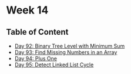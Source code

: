 # Week 14

## Table of Content

- [Day 92: Binary Tree Level with Minimum Sum](https://nbviewer.jupyter.org/github/Dragon1573/Daily-Problem/blob/master/April/Week14/Day92.ipynb)
- [Day 93: Find Missing Numbers in an Array](https://nbviewer.jupyter.org/github/Dragon1573/Daily-Problem/blob/master/April/Week14/Day93.ipynb)
- [Day 94: Plus One](https://nbviewer.jupyter.org/github/Dragon1573/Daily-Problem/blob/master/April/Week14/Day94.ipynb)
- [Day 95: Detect Linked List Cycle](https://nbviewer.jupyter.org/github/Dragon1573/Daily-Problem/blob/master/April/Week14/Day95.ipynb)
